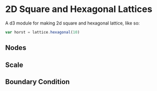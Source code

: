 # 2D Square and Hexagonal Lattices

A d3 module for making 2d square and hexagonal lattice, like so:

```javascript
var horst = lattice.hexagonal(10)
```

## Nodes

## Scale

## Boundary Condition


